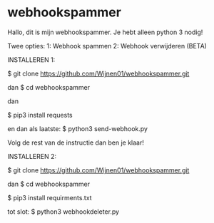 # webhookspammer
Hallo, dit is mijn webhookspammer.
Je hebt alleen python 3 nodig!

Twee opties: 
1: Webhook spammen
2: Webhook verwijderen (BETA)


INSTALLEREN 1:

$ git clone https://github.com/Wijnen01/webhookspammer.git

dan
$ cd webhookspammer

dan

$ pip3 install requests

en dan als laatste: 
$ python3 send-webhook.py

Volg de rest van de instructie dan ben je klaar!



INSTALLEREN 2:

$ git clone https://github.com/Wijnen01/webhookspammer.git

dan
$ cd webhookspammer

$ pip3 install requirments.txt

tot slot:
$ python3 webhookdeleter.py
